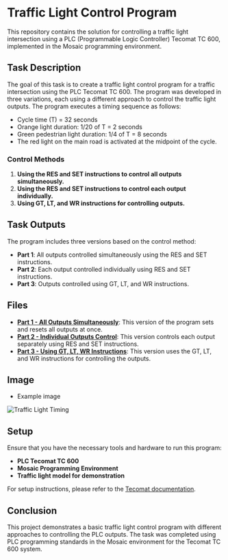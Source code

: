 # Traffic Light Control Program

This repository contains the solution for controlling a traffic light intersection using a PLC (Programmable Logic Controller) Tecomat TC 600, implemented in the Mosaic programming environment.

## Task Description

The goal of this task is to create a traffic light control program for a traffic intersection using the PLC Tecomat TC 600. The program was developed in three variations, each using a different approach to control the traffic light outputs. The program executes a timing sequence as follows:

- Cycle time (T) = 32 seconds
- Orange light duration: 1/20 of T = 2 seconds
- Green pedestrian light duration: 1/4 of T = 8 seconds
- The red light on the main road is activated at the midpoint of the cycle.

### Control Methods

1. **Using the RES and SET instructions to control all outputs simultaneously.**
2. **Using the RES and SET instructions to control each output individually.**
3. **Using GT, LT, and WR instructions for controlling outputs.**

## Task Outputs

The program includes three versions based on the control method:

- **Part 1**: All outputs controlled simultaneously using the RES and SET instructions.
- **Part 2**: Each output controlled individually using RES and SET instructions.
- **Part 3**: Outputs controlled using GT, LT, and WR instructions.

## Files

- **[Part 1 - All Outputs Simultaneously](part1.asm)**: This version of the program sets and resets all outputs at once.
- **[Part 2 - Individual Outputs Control](part2.asm)**: This version controls each output separately using RES and SET instructions.
- **[Part 3 - Using GT, LT, WR Instructions](part3.asm)**: This version uses the GT, LT, and WR instructions for controlling the outputs.

## Image
- Example image

![Traffic Light Timing](image.png)

## Setup

Ensure that you have the necessary tools and hardware to run this program:

- **PLC Tecomat TC 600**
- **Mosaic Programming Environment**
- **Traffic light model for demonstration**

For setup instructions, please refer to the [Tecomat documentation](https://www.tecomat.cz/ke-stazeni/software/mosaic/).

## Conclusion

This project demonstrates a basic traffic light control program with different approaches to controlling the PLC outputs. The task was completed using PLC programming standards in the Mosaic environment for the Tecomat TC 600 system.
